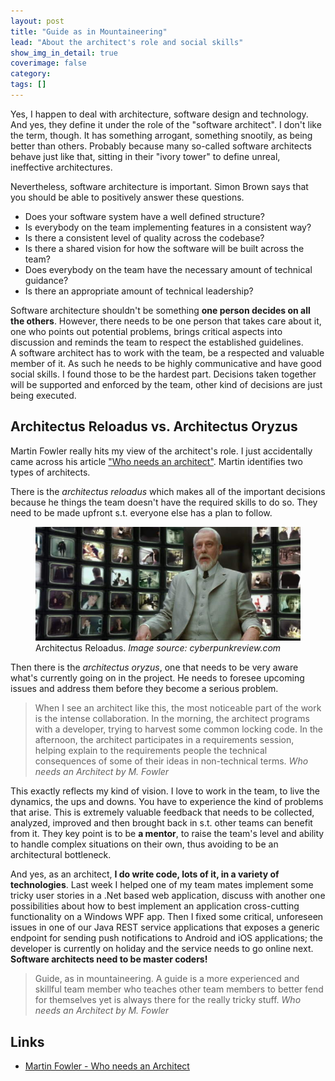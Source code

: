 ```yaml
---
layout: post
title: "Guide as in Mountaineering"
lead: "About the architect's role and social skills"
show_img_in_detail: true
coverimage: false
category:
tags: []
---
```


Yes, I happen to deal with architecture, software design and technology. And yes, they define it under the role of the "software architect". I don't like the term, though. It has something arrogant, something snootily, as being better than others. Probably because many so-called software architects behave just like that, sitting in their "ivory tower" to define unreal, ineffective architectures.

Nevertheless, software architecture is important. Simon Brown says that you should be able to positively answer these questions.

- Does your software system have a well defined structure?
- Is everybody on the team implementing features in a consistent way?
- Is there a consistent level of quality across the codebase?
- Is there a shared vision for how the software will be built across the team?
- Does everybody on the team have the necessary amount of technical guidance?
- Is there an appropriate amount of technical leadership?

Software architecture shouldn't be something **one person decides on all the others**. However, there needs to be one person that takes care about it, one who points out potential problems, brings critical aspects into discussion and reminds the team to respect the established guidelines.  
A software architect has to work with the team, be a respected and valuable member of it. As such he needs to be highly communicative and have good social skills. I found those to be the hardest part. Decisions taken together will be supported and enforced by the team, other kind of decisions are just being executed.

## Architectus Reloadus vs. Architectus Oryzus

Martin Fowler really hits my view of the architect's role. I just accidentally came across his article ["Who needs an architect"](http://martinfowler.com/ieeeSoftware/whoNeedsArchitect.pdf). Martin identifies two types of architects.  

There is the _architectus reloadus_ which makes all of the important decisions because he things the team doesn't have the required skills to do so.	They need to be made upfront s.t. everyone else has a plan to follow.

<figure>
	<img src="/blog/assets/imgs/architect-matrix.jpg" />
	<figcaption>Architectus Reloadus. <i>Image source: cyberpunkreview.com</i></figcaption>
</figure>

Then there is the _architectus oryzus_, one that needs to be very aware what's currently going on in the project. He needs to foresee upcoming issues and address them before they become a serious problem.

> When I see an architect like this, the most noticeable part of the work is the intense collaboration. In the morning, the architect programs with a developer, trying to harvest some common locking code. In the afternoon, the architect participates in a requirements session, helping explain to the requirements people the technical consequences of some of their ideas in non-technical terms. <cite>Who needs an Architect by M. Fowler</cite>

This exactly reflects my kind of vision. I love to work in the team, to live the dynamics, the ups and downs. You have to experience the kind of problems that arise. This is extremely valuable feedback that needs to be collected, analyzed, improved and then brought back in s.t. other teams can benefit from it. They key point is to be **a mentor**, to raise the team's level and ability to handle complex situations on their own, thus avoiding to be an architectural bottleneck.

And yes, as an architect, **I do write code, lots of it, in a variety of technologies**. Last week I helped one of my team mates implement some tricky user stories in a .Net based web application, discuss with another one possibilities about how to best implement an application cross-cutting functionality on a Windows WPF app. Then I fixed some critical, unforeseen issues in one of our Java REST service applications that exposes a generic endpoint for sending push notifications to Android and iOS applications; the developer is currently on holiday and the service needs to go online next.  
**Software architects need to be master coders!**

> Guide, as in mountaineering. A guide is a more experienced and skillful team member who teaches other team members to better fend for themselves yet is always there for the really tricky stuff. <cite>Who needs an Architect by M. Fowler</cite>

## Links

- [Martin Fowler - Who needs an Architect](http://martinfowler.com/ieeeSoftware/whoNeedsArchitect.pdf)